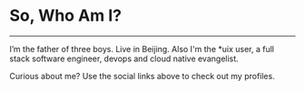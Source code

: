 # So, Who Am I?

----
I’m the father of three boys. Live in Beijing. Also I'm the *uix user, a full stack software engineer, devops and cloud native evangelist.

Curious about me? Use the social links above to check out my profiles.
